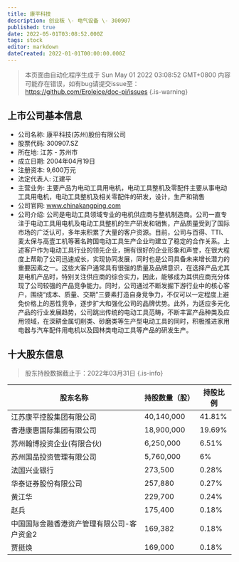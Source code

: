 ```yaml
---
title: 康平科技
description: 创业板 \- 电气设备 \- 300907
published: true
date: 2022-05-01T03:08:52.000Z
tags: stock
editor: markdown
dateCreated: 2022-01-01T00:00:00.000Z
---
```


> 本页面由自动化程序生成于 Sun May 01 2022 03:08:52 GMT+0800
> 内容可能存在错误，如有bug请提交issue至：https://github.com/Eroleice/doc-pi/issues
{.is-warning}

## 上市公司基本信息
- 公司名称: 康平科技(苏州)股份有限公司
- 股票代码: 300907.SZ
- 所在地: 江苏 - 苏州市
- 成立日期: 2004年04月19日
- 注册资本: 9,600万元
- 法定代表人: 江建平
- 主营业务: 主要产品为电动工具用电机，电动工具整机及零配件主要从事电动工具用电机，电动工具整机及相关零配件的研发，设计，生产和销售
- 公司官网: www.chinakangping.com
- 公司介绍: 公司是电动工具领域专业的电机供应商与整机制造商。公司一直专注于电动工具用电机及电动工具整机的生产研发和销售，产品质量受到了国际市场的广泛认可，多年来积累了大量的客户资源。目前，公司与百得、TTI、麦太保与高壹工机等著名跨国电动工具生产企业均建立了稳定的合作关系。上述客户作为电动工具行业的领先企业，拥有很好的企业形象和声誉，在很大程度上帮助了公司迅速成长，实现协同发展，同时也是公司具备未来增长潜力的重要因素之一。这些大客户通常具有很强的质量及品牌意识，在选择产品尤其是电机产品时，特别关注供应商的综合实力，因此，能够成为其供应商充分体现了公司较强的产品竞争能力。同时，公司通过不断发掘下游行业中的核心客户，围绕“成本、质量、交期”三要素打造自身竞争力，不仅可以一定程度上避免价格上的恶性竞争，逐步扩大和强化公司的品牌优势。此外，为适应多元化产品的行业发展趋势，公司跳出传统的电动工具范畴，不断丰富产品种类及应用领域，在深耕金属切削类、砂磨类等生产型电动工具的同时，积极推进家用电器与汽车配件用电机以及园林类电动工具等产品的研发生产。


## 十大股东信息
> 股东持股数据截止于：2022年03月31日
{.is-info}

| 股东名称 | 持股数量（股） | 持股比例 |
| --- | --- | --- |
| 江苏康平控股集团有限公司 | 40,140,000 | 41.81% |
| 香港康惠国际集团有限公司 | 18,900,000 | 19.69% |
| 苏州翰博投资企业(有限合伙) | 6,250,000 | 6.51% |
| 苏州国品投资管理有限公司 | 5,760,000 | 6% |
| 法国兴业银行 | 273,500 | 0.28% |
| 华泰证券股份有限公司 | 257,880 | 0.27% |
| 黄江华 | 229,700 | 0.24% |
| 赵兵 | 175,400 | 0.18% |
| 中国国际金融香港资产管理有限公司-客户资金2 | 169,382 | 0.18% |
| 贾挺焕 | 169,000 | 0.18% |




